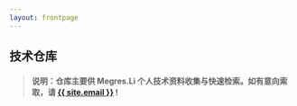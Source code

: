 ```yaml
---
layout: frontpage
---
```


## 技术仓库

  > #### 说明：仓库主要供 Megres.Li 个人技术资料收集与快速检索。如有意向索取，请 <a href="mailto:{{ site.email }}"><span class="glyphicon glyphicon-envelope"></span> {{ site.email }}</a> !
